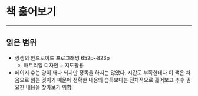# 책 훑어보기

***

## 읽은 범위
 * 깡샘의 안드로이드 프로그래밍 652p~823p
    * 매트리얼 디자인 ~ 지도활용
 * 페이지 수는 양이 꽤나 되지만 정독을 하지는 않았다.
 시간도 부족한데다 이 책은 처음으로 읽는 것이기 때문에 정확한 내용의 습득보다는 전체적으로 훑어보고 추후 필요한 내용을 찾아보기 위함.
